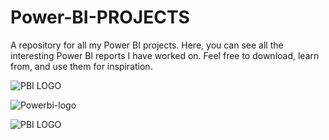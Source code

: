 # Power-BI-PROJECTS
A repository for all my Power BI projects.
Here, you can see all the interesting Power BI reports I have worked on. 
Feel free to download, learn from, and use them for inspiration.

![PBI LOGO](https://github.com/Kunleiky/Power-BI-PROJECTS/assets/59319481/848d64bf-e285-49fc-8ff0-05999c94e749)


![Powerbi-logo](https://github.com/Kunleiky/Power-BI-PROJECTS/assets/59319481/e16cc43a-be97-47d5-9b1c-e460e6733f83)

![PBI LOGO](https://github.com/Kunleiky/Power-BI-PROJECTS/assets/59319481/f93937d9-6f0d-494c-a127-290a21abd5df)
